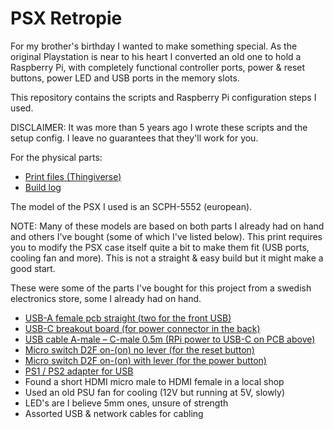 
# PSX Retropie

For my brother's birthday I wanted to make something special. As the original Playstation is near to his heart I converted an old one to hold a Raspberry Pi, with completely functional controller ports, power & reset buttons, power LED and USB ports in the memory slots.

This repository contains the scripts and Raspberry Pi configuration steps I used.

DISCLAIMER: It was more than 5 years ago I wrote these scripts and the setup config. I leave no guarantees that they'll work for you.

For the physical parts:
- [Print files (Thingiverse)](https://www.thingiverse.com/thing:4371570)
- [Build log](https://anwilc.com/2019/12/06/PSX_Retropie.html)

The model of the PSX I used is an SCPH-5552 (european). 

NOTE: Many of these models are based on both parts I already had on hand and others I've bought (some of which I've listed below). This print requires you to modify the PSX case itself quite a bit to make them fit (USB ports, cooling fan and more). This is not a straight & easy build but it might make a good start.

These were some of the parts I've bought for this project from a swedish electronics store, some I already had on hand.

- [USB-A female pcb straight (two for the front USB)](https://www.electrokit.com/en/product/usb-a-female-pcb-straight/)
- [USB-C breakout board (for power connector in the back)](https://www.electrokit.com/en/product/usb-c-monterad-pa-kort/)
- [USB cable A-male – C-male 0.5m (RPi power to USB-C on PCB above)](https://www.electrokit.com/en/product/usb-cable-a-male-c-male-0-5m/)
- [Micro switch D2F on-(on) no lever (for the reset button)](https://www.electrokit.com/en/product/micro-switch-d2f-on-on-no-lever/)
- [Micro switch D2F on-(on) with lever (for the power button)](https://www.electrokit.com/en/product/micro-switch-d2f-on-on-with-lever/)
- [PS1 / PS2 adapter for USB](https://japanspelshop.se/index.php?route=product/product&path=185_72_161&product_id=6769)
- Found a short HDMI micro male to HDMI female in a local shop
- Used an old PSU fan for cooling (12V but running at 5V, slowly)
- LED's are I believe 5mm ones, unsure of strength
- Assorted USB & network cables for cabling
